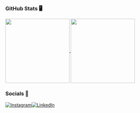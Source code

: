 

### GitHub Stats 🖥


<a href="https://github.com/mfcstt/github-readme-stats"> <img height=200 align="center" src="https://github-readme-stats.vercel.app/api?username=mfcstt&theme=omni" />
</a><a href="https://github.com/mfcstt/convoychat"><img height=200 align="center" src="https://github-readme-stats.vercel.app/api/top-langs?username=mfcstt&layout=compact&langs_count=8&card_width=320&theme=omni" /></a>


### Socials 🎀
<a href="https://www.instagram.com/mfcstt">![Instagram](https://img.shields.io/badge/Instagram-FF69B4.svg?style=for-the-badge&logo=Instagram&logoColor=white)<a href="https://www.linkedin.com/in/maria-fernanda-8442841b5/">![LinkedIn](https://img.shields.io/badge/linkedin-FF69B4.svg?style=for-the-badge&logo=linkedin&logoColor=white)

